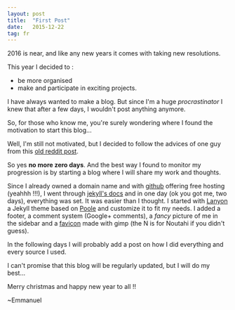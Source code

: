 ```yaml
---
layout: post
title:  "First Post"
date:   2015-12-22
tag: fr
---
```


2016 is near, and like any new years it comes with taking new resolutions. 
<!--more-->
This year I decided to :

* be more organised
* make and participate in exciting projects.

I have always wanted to make a blog. But since I'm a huge *procrastinator* I knew that after a few days, I wouldn't post anything anymore. 

So, for those who know me, you're surely wondering where I found the motivation to start this blog... 

Well, I'm still not motivated, but I decided to follow the advices of one guy from this [old reddit post](https://www.reddit.com/r/getdisciplined/comments/1q96b5/i_just_dont_care_about_myself/cdah4af).

So yes **no more zero days**. And the best way I found to monitor my progression is by starting a blog where I will share my work and thoughts.

Since I already owned a domain name and with [github](https://pages.github.com/) offering free hosting (yeahhh !!!), I went through [jekyll's docs](http://jekyllrb.com/docs/home/) and in one day (ok you got me, two days), everything was set. It was easier than I thought. I started with [Lanyon](http://lanyon.getpoole.com/) a Jekyll theme based on [Poole](http://getpoole.com/) and customize it to fit my needs. I added a footer, a comment system (Google+ comments), a *fancy* picture of me in the sidebar and a [favicon](/public/avatar.png) made with gimp (the N is for Noutahi if you didn't guess).

In the following days I will probably add a post on how I did everything and every source I used. 

I can't promise that this blog will be regularly updated, but I will do my best...

Merry christmas and happy new year to all !!

~Emmanuel